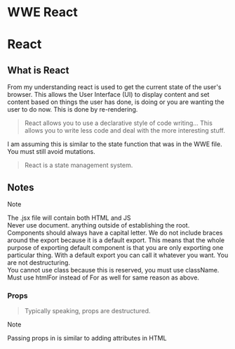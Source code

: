 # WWE React

# React

## What is React

From my understanding react is used to get the current state of the user's browser. This allows the User Interface (UI) to display content and set content based on things the user has done, is doing or you are wanting the user to do now. This is done by re-rendering.

> React allows you to use a declarative style of code writing... This allows you to write less code and deal with the more interesting stuff.

I am assuming this is similar to the state function that was in the WWE file.  
You must still avoid mutations.

> React is a state management system.

## Notes

> [!NOTE]
> The .jsx file will contain both HTML and JS  
> Never use document. anything outside of establishing the root.  
> Components should always have a capital letter.
> We do not include braces around the export because it is a default export. This means that the whole purpose of exporting default component is that you are only exporting one particular thing.
> With a default export you can call it whatever you want. You are not destructuring.  
> You cannot use class because this is reserved, you must use className.  
> Must use htmlFor instead of For as well for same reason as above.

### Props

> Typically speaking, props are destructured.

> [!NOTE]
> Passing props in is similar to adding attributes in HTML

<!-- TODO: What do you think about React so far? What make sense? What connections are there to the JS fundamentals that you have learned prior to this? Reflect and personalize this! -->
